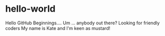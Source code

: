 # hello-world
Hello GitHub Beginnings....
Um ... anybody out there?
Looking for friendly coders
My name is Kate and I'm keen as mustard!
